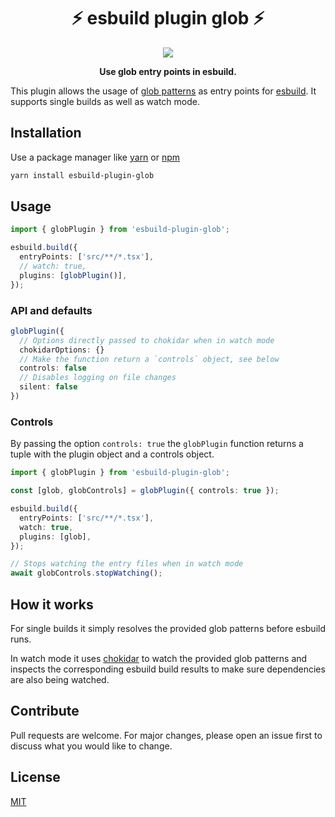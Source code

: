 <h1 align="center">⚡️ esbuild plugin glob ⚡️</h1>
<p align="center">
  <img src="https://snyk.io/test/github/waspeer/esbuild-plugin-glob/badge.svg" />
</p>
<p align="center"><b>Use glob entry points in esbuild.</b></p>


This plugin allows the usage of [glob patterns](https://en.wikipedia.org/wiki/Glob_%28programming%29) as entry points for [esbuild](https://esbuild.github.io/). It supports single builds as well as watch mode.

## Installation

Use a package manager like [yarn](https://yarnpkg.com/) or [npm](https://www.npmjs.com/)

```bash
yarn install esbuild-plugin-glob
```

## Usage

```typescript
import { globPlugin } from 'esbuild-plugin-glob';

esbuild.build({
  entryPoints: ['src/**/*.tsx'],
  // watch: true,
  plugins: [globPlugin()],
});
```

### API and defaults

```typescript
globPlugin({
  // Options directly passed to chokidar when in watch mode
  chokidarOptions: {}
  // Make the function return a `controls` object, see below
  controls: false
  // Disables logging on file changes
  silent: false
})
```

### Controls

By passing the option `controls: true` the `globPlugin` function returns a tuple with the plugin object and a controls object.

```typescript
import { globPlugin } from 'esbuild-plugin-glob';

const [glob, globControls] = globPlugin({ controls: true });

esbuild.build({
  entryPoints: ['src/**/*.tsx'],
  watch: true,
  plugins: [glob],
});

// Stops watching the entry files when in watch mode
await globControls.stopWatching();
```

## How it works

For single builds it simply resolves the provided glob patterns before esbuild runs.

In watch mode it uses [chokidar](https://github.com/paulmillr/chokidar) to watch the provided glob patterns and inspects the corresponding esbuild build results to make sure dependencies are also being watched.

## Contribute

Pull requests are welcome. For major changes, please open an issue first to discuss what you would like to change.

## License

[MIT](https://choosealicense.com/licenses/mit/)
